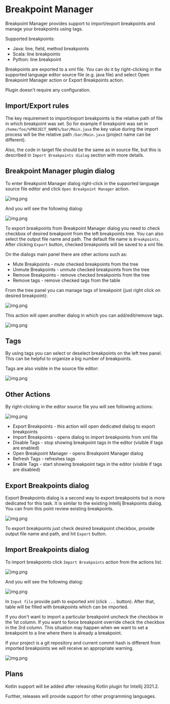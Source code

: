 # Breakpoint Manager

Breakpoint Manager provides support to import/export breakpoints and manage your breakpoints using tags.

Supported breakpoints:
<ul>
    <li>Java: line, field, method breakpoints</li>
    <li>Scala: line breakpoints</li>
    <li>Python: line breakpoint</li>
</ul>

Breakpoints are exported to a xml file. You can do it by right-clicking in the supported language editor source file (e.g. java file)
and select Open Breakpoint Manager action or Export Breakpoints action.

Plugin doesn't require any configuration.

## Import/Export rules

The key requirement to import/export breakpoints is the relative path of file in which breakpoint was set. 
So for example if breakpoint was set in `/home/foo/%PROJECT_NAME%/bar/Main.java` the key value during the import process 
will be the relative path `/bar/Main.java` (project name can be different).

Also, the code in target file should be the same as in source file, but this is described in `Import Breakpoints dialog` section with more details.

## Breakpoint Manager plugin dialog

To enter Breakpoint Manager dialog right-click in the supported language source file editor and click `Open Breakpoint Manager` action.

![img.png](./doc/images/menu.png)

And you will see the following dialog:

![img.png](./doc/images/bm1.png)

To export breakpoints from Breakpoint Manager dialog you need to check checkbox of desired breakpoint 
from the left breakpoints tree. You can also select the output file name and path. The default file name is `Breakpoints`. 
After clicking `Export` button, checked breakpoints will be saved to a xml file.

On the dialogs main panel there are other actions such as:

- Mute Breakpoints - mute checked breakpoints from the tree
- Unmute Breakpoints - unmute checked breakpoints from the tree
- Remove Breakpoints - remove checked breakpoints from the tree
- Remove tags - remove checked tags from the table

From the tree panel you can manage tags of breakpoint (just right click on desired breakpoint):

![img.png](./doc/images/bm2.png)

This action will open another dialog in which you can add/edit/remove tags.

![img.png](./doc/images/bm3.png)

## Tags

By using tags you can select or deselect breakpoints on the left tree panel. 
This can be helpful to organize a big number of breakpoints.

Tags are also visible in the source file editor:

![img.png](./doc/images/tags1.png)

## Other Actions

By right-clicking in the editor source file you will see following actions:

![img.png](./doc/images/menu.png)

- Export Breakpoints - this action will open dedicated dialog to export breakpoints
- Import Breakpoints - opens dialog to import breakpoints from xml file
- Disable Tags - stop showing breakpoint tags in the editor (visible if tags are enabled)
- Open Breakpoint Manager - opens Breakpoint Manager dialog
- Refresh Tags - refreshes tags
- Enable Tags - start showing breakpoint tags in the editor (visible if tags are disabled)

## Export Breakpoints dialog

Export Breakpoints dialog is a second way to export breakpoints but is more dedicated for this task. 
It is similar to the existing Intellij Breakpoints dialog. You can from this point review existing breakpoints.

![img.png](./doc/images/exp1.png)

To export breakpoints just check desired breakpoint checkbox, provide output file name and path, and hit `Export` button.

## Import Breakpoints dialog

To import breakpoints click `Import Breakpoints` action from the actions list.

![img.png](./doc/images/imp1.png)

And you will see the following dialog:

![img.png](./doc/images/imp2.png)

In `Input file` provide path to exported xml (click `...` button). After that, table will be filled
with breakpoints which can be imported.

If you don't want to import a particular breakpoint uncheck the checkbox in the 1st column. 
If you want to force breakpoint override check the checkbox in the 3rd column. 
This situation may happen when we want to set a breakpoint to a line where there is already a breakpoint.

If your project is a git repository and current commit hash is different from imported breakpoints we will receive an appropriate warning.

![img.png](./doc/images/imp3.png)

## Plans

Kotlin support will be added after releasing Kotlin plugin for Intellij 2021.2.

Further, releases will provide support for other programming languages.